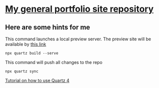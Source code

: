 # [My general portfolio site repository](https://lemonbrush.github.io/common-portfolio/Some-random-note)


## Here are some hints for me

This command launches a local preview server. The preview site will be available by [this link](http://localhost:8080)  

``` Bush
npx quartz build --serve
```

This command will push all changes to the repo 

```Bush
npx quartz sync
```

[Tutorial on how to use Quartz 4](https://quartz.jzhao.xyz)
